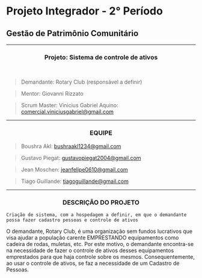 # Projeto Integrador - 2° Período
## Gestão de Patrimônio Comunitário
---
<center> <h3><b>Projeto</b>: Sistema de controle de ativos </h3></center>
<br>

> Demandante: Rotary Club (responsável a definir)

> Mentor: Giovanni Rizzato  

> Scrum Master:  Vinicius Gabriel Aquino: comercial.viniciusgabriel@gmail.com
---
<center><h3><b>EQUIPE</b></h3></center>

> Boushra Akl: bushraakl1234@gmail.com

> Gustavo Piegat: gustavopiegat2004@gmail.com

> Jean Moschen: jeanfelipe0610@gmail.com

> Tiago Guillande: tiagoguillande@gmail.com
---
<center><h3><b>DESCRIÇÃO DO PROJETO</b></h3></center>

    Criação de sistema, com a hospedagem a definir, em que o demandante possa fazer cadastro pessoas e controle de ativos


O demandante, Rotary Club, é uma organização sem fundos lucrativos que visa ajudar a população carente EMPRESTANDO equipamentos como cadeira de rodas, muletas, etc.
Por este motivo, o demandante encontra-se na necessidade de fazer o controle de ativos desses equipamentos emprestados para que haja controle sobre os mesmos. Consequentemente, ao usar o controle de ativos, se faz a necessidade de um Cadastro de Pessoas.